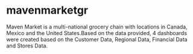 # mavenmarketgr
Maven Market is a multi-national grocery chain with locations in Canada, Mexico and the United States.Based on the data provided, 4 dashboards were created based on the Customer Data, Regional Data, Financial Data and Stores Data.
